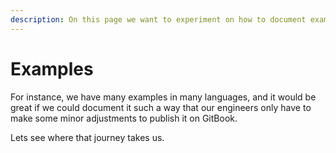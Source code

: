 ```yaml
---
description: On this page we want to experiment on how to document examples in general.
---
```


# Examples

For instance, we have many examples in many languages, and it would be great if we could document it such a way that our engineers only have to make some minor adjustments to publish it on GitBook.

Lets see where that journey takes us.
